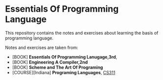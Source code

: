 # Essentials Of Programming Language
This repository contains the notes and exercises about learning the basis of programming language.

Notes and exercises are taken from:

* [BOOK] __Essentials Of Programming Lanugage,3rd__,
* [BOOK] __Engineering A Compiler,2nd__
* [BOOK] __Scheme and The Art Of Programing__
* [COURSE][Indiana] __Programing Languages__, [CS311](https://cgi.sice.indiana.edu/~c311/doku.php?id=home)
